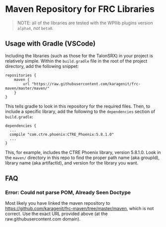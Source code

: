 # Maven Repository for FRC Libraries

> NOTE: all of the libraries are tested with the WPIlib plugins version `alpha4`, *not* `beta0`.

## Usage with Gradle (VSCode)

Including the libraries (such as those for the TalonSRX) in your project is relatively simple. Within the `build.gradle` file in the root of the project directory, add the following snippet:

```
repositories {
    maven {
        url "https://raw.githubusercontent.com/karagenit/frc-maven/master/maven/"
    }
}
```

This tells gradle to look in this repository for the required files. Then, to include a specific library, add the following to the `dependencies` section of `build.gradle`:

```
dependencies {
  ...
  compile "com.ctre.phoenix:CTRE_Phoenix:5.8.1.0"
  ...
}
```

This, for example, includes the CTRE Phoenix library, version 5.8.1.0. Look in the `maven/` directory in this repo to find the proper path name (aka groupId), library name (aka artifactId), and version for the library you want.

## FAQ

### Error: Could not parse POM, Already Seen Doctype

Most likely you have linked the maven repository to https://github.com/karagenit/frc-maven/tree/master/maven, which is not correct. Use the exact URL provided above (at the raw.githubusercontent.com domain). 
